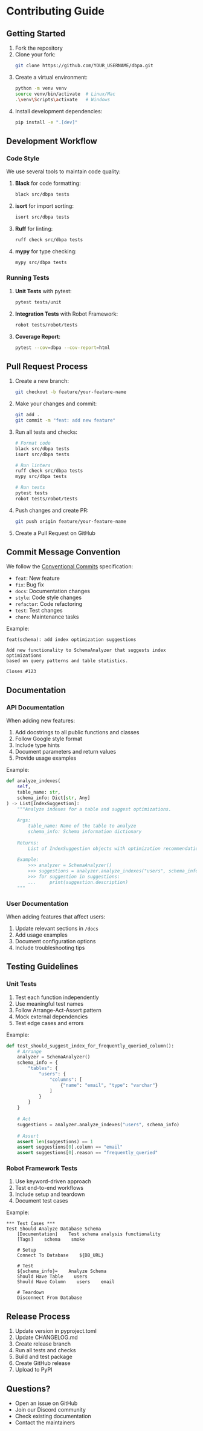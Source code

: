 # Contributing Guide

## Getting Started

1. Fork the repository
2. Clone your fork:
   ```bash
   git clone https://github.com/YOUR_USERNAME/dbpa.git
   ```
3. Create a virtual environment:
   ```bash
   python -m venv venv
   source venv/bin/activate  # Linux/Mac
   .\venv\Scripts\activate   # Windows
   ```
4. Install development dependencies:
   ```bash
   pip install -e ".[dev]"
   ```

## Development Workflow

### Code Style

We use several tools to maintain code quality:

1. **Black** for code formatting:
   ```bash
   black src/dbpa tests
   ```

2. **isort** for import sorting:
   ```bash
   isort src/dbpa tests
   ```

3. **Ruff** for linting:
   ```bash
   ruff check src/dbpa tests
   ```

4. **mypy** for type checking:
   ```bash
   mypy src/dbpa tests
   ```

### Running Tests

1. **Unit Tests** with pytest:
   ```bash
   pytest tests/unit
   ```

2. **Integration Tests** with Robot Framework:
   ```bash
   robot tests/robot/tests
   ```

3. **Coverage Report**:
   ```bash
   pytest --cov=dbpa --cov-report=html
   ```

## Pull Request Process

1. Create a new branch:
   ```bash
   git checkout -b feature/your-feature-name
   ```

2. Make your changes and commit:
   ```bash
   git add .
   git commit -m "feat: add new feature"
   ```

3. Run all tests and checks:
   ```bash
   # Format code
   black src/dbpa tests
   isort src/dbpa tests
   
   # Run linters
   ruff check src/dbpa tests
   mypy src/dbpa tests
   
   # Run tests
   pytest tests
   robot tests/robot/tests
   ```

4. Push changes and create PR:
   ```bash
   git push origin feature/your-feature-name
   ```

5. Create a Pull Request on GitHub

## Commit Message Convention

We follow the [Conventional Commits](https://www.conventionalcommits.org/) specification:

- `feat`: New feature
- `fix`: Bug fix
- `docs`: Documentation changes
- `style`: Code style changes
- `refactor`: Code refactoring
- `test`: Test changes
- `chore`: Maintenance tasks

Example:
```
feat(schema): add index optimization suggestions

Add new functionality to SchemaAnalyzer that suggests index optimizations
based on query patterns and table statistics.

Closes #123
```

## Documentation

### API Documentation

When adding new features:

1. Add docstrings to all public functions and classes
2. Follow Google style format
3. Include type hints
4. Document parameters and return values
5. Provide usage examples

Example:
```python
def analyze_indexes(
    self,
    table_name: str,
    schema_info: Dict[str, Any]
) -> List[IndexSuggestion]:
    """Analyze indexes for a table and suggest optimizations.
    
    Args:
        table_name: Name of the table to analyze
        schema_info: Schema information dictionary
        
    Returns:
        List of IndexSuggestion objects with optimization recommendations
        
    Example:
        >>> analyzer = SchemaAnalyzer()
        >>> suggestions = analyzer.analyze_indexes("users", schema_info)
        >>> for suggestion in suggestions:
        ...     print(suggestion.description)
    """
```

### User Documentation

When adding features that affect users:

1. Update relevant sections in `/docs`
2. Add usage examples
3. Document configuration options
4. Include troubleshooting tips

## Testing Guidelines

### Unit Tests

1. Test each function independently
2. Use meaningful test names
3. Follow Arrange-Act-Assert pattern
4. Mock external dependencies
5. Test edge cases and errors

Example:
```python
def test_should_suggest_index_for_frequently_queried_column():
    # Arrange
    analyzer = SchemaAnalyzer()
    schema_info = {
        "tables": {
            "users": {
                "columns": [
                    {"name": "email", "type": "varchar"}
                ]
            }
        }
    }
    
    # Act
    suggestions = analyzer.analyze_indexes("users", schema_info)
    
    # Assert
    assert len(suggestions) == 1
    assert suggestions[0].column == "email"
    assert suggestions[0].reason == "frequently_queried"
```

### Robot Framework Tests

1. Use keyword-driven approach
2. Test end-to-end workflows
3. Include setup and teardown
4. Document test cases

Example:
```robotframework
*** Test Cases ***
Test Should Analyze Database Schema
    [Documentation]    Test schema analysis functionality
    [Tags]    schema    smoke
    
    # Setup
    Connect To Database    ${DB_URL}
    
    # Test
    ${schema_info}=    Analyze Schema
    Should Have Table    users
    Should Have Column    users    email
    
    # Teardown
    Disconnect From Database
```

## Release Process

1. Update version in pyproject.toml
2. Update CHANGELOG.md
3. Create release branch
4. Run all tests and checks
5. Build and test package
6. Create GitHub release
7. Upload to PyPI

## Questions?

- Open an issue on GitHub
- Join our Discord community
- Check existing documentation
- Contact the maintainers
